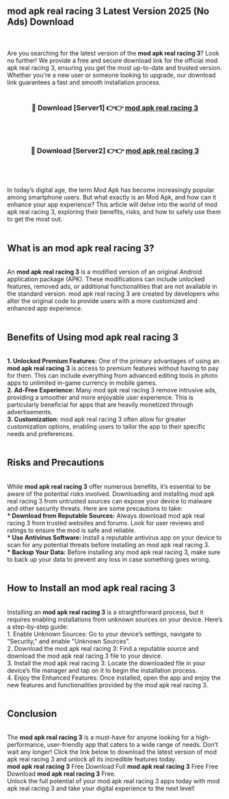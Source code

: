 ## mod apk real racing 3 Latest Version 2025 (No Ads) Download
<br><br>
Are you searching for the latest version of the <strong>mod apk real racing 3</strong>? Look no further! We provide a free and secure download link for the official mod apk real racing 3, ensuring you get the most up-to-date and trusted version. Whether you're a new user or someone looking to upgrade, our download link guarantees a fast and smooth installation process.
<br>
<br>
<div align="center">
<h3>🔴 Download [Server1] 👉👉 <a href="https://modyolo.store/mod_apk_real_racing_3">mod apk real racing 3</a></h3><br>
<br>
<h3>🔴 Download [Server2] 👉👉 <a href="https://modyolo.store/mod_apk_real_racing_3">mod apk real racing 3</a></h3><br>
</div>
<br>
<br>
In today’s digital age, the term Mod Apk has become increasingly popular among smartphone users. But what exactly is an Mod Apk, and how can it enhance your app experience? This article will delve into the world of mod apk real racing 3, exploring their benefits, risks, and how to safely use them to get the most out.
<br>
<br>
<h2>What is an mod apk real racing 3?</h2>
<br>
An <strong>mod apk real racing 3</strong> is a modified version of an original Android application package (APK). These modifications can include unlocked features, removed ads, or additional functionalities that are not available in the standard version. mod apk real racing 3 are created by developers who alter the original code to provide users with a more customized and enhanced app experience.
<br>
<br>
<h2>Benefits of Using mod apk real racing 3</h2>
<br>
<strong> 1. Unlocked Premium Features:</strong> One of the primary advantages of using an <strong>mod apk real racing 3</strong> is access to premium features without having to pay for them. This can include everything from advanced editing tools in photo apps to unlimited in-game currency in mobile games.
<br>
<strong> 2. Ad-Free Experience:</strong> Many mod apk real racing 3 remove intrusive ads, providing a smoother and more enjoyable user experience. This is particularly beneficial for apps that are heavily monetized through advertisements.
<br>
<strong> 3. Customization:</strong> mod apk real racing 3 often allow for greater customization options, enabling users to tailor the app to their specific needs and preferences.
<br>
<br>
<h2>Risks and Precautions</h2>
<br>
While <strong>mod apk real racing 3</strong> offer numerous benefits, it’s essential to be aware of the potential risks involved. Downloading and installing mod apk real racing 3 from untrusted sources can expose your device to malware and other security threats. Here are some precautions to take:
<br>
<strong> * Download from Reputable Sources:</strong> Always download mod apk real racing 3 from trusted websites and forums. Look for user reviews and ratings to ensure the mod is safe and reliable.
<br>
<strong> * Use Antivirus Software:</strong> Install a reputable antivirus app on your device to scan for any potential threats before installing an mod apk real racing 3.
<br>
<strong> * Backup Your Data:</strong> Before installing any mod apk real racing 3, make sure to back up your data to prevent any loss in case something goes wrong.
<br>
<br>
<h2>How to Install an mod apk real racing 3</h2>
<br>
Installing an <strong>mod apk real racing 3</strong> is a straightforward process, but it requires enabling installations from unknown sources on your device. Here’s a step-by-step guide:
<br>
 1. Enable Unknown Sources: Go to your device’s settings, navigate to "Security," and enable "Unknown Sources".
<br>
 2. Download the mod apk real racing 3: Find a reputable source and download the mod apk real racing 3 file to your device.
<br>
 3. Install the mod apk real racing 3: Locate the downloaded file in your device’s file manager and tap on it to begin the installation process.
<br>
 4. Enjoy the Enhanced Features: Once installed, open the app and enjoy the new features and functionalities provided by the mod apk real racing 3.
<br>
<br>
<h2><strong>Conclusion</strong></h2>
<br>
The <strong>mod apk real racing 3</strong> is a must-have for anyone looking for a high-performance, user-friendly app that caters to a wide range of needs. Don’t wait any longer! Click the link below to download the latest version of mod apk real racing 3 and unlock all its incredible features today.
<br>
<strong>mod apk real racing 3</strong> Free Download Full <strong>mod apk real racing 3</strong> Free Free Download <strong>mod apk real racing 3</strong> Free.
<br>
Unlock the full potential of your mod apk real racing 3 apps today with mod apk real racing 3 and take your digital experience to the next level!

